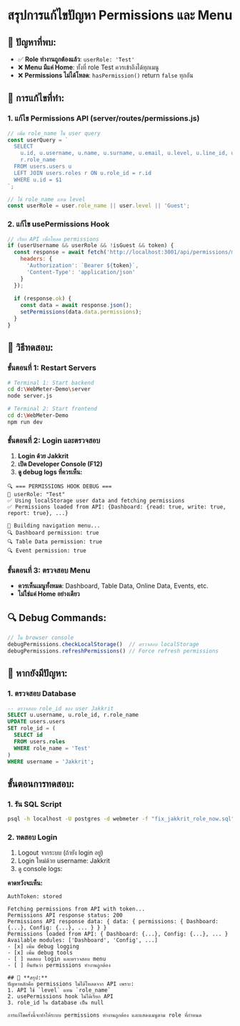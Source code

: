 # สรุปการแก้ไขปัญหา Permissions และ Menu

## 🎯 **ปัญหาที่พบ:**
- ✅ **Role ทำงานถูกต้องแล้ว**: `userRole: 'Test'`
- ❌ **Menu มีแค่ Home**: ทั้งที่ role Test ควรเข้าถึงได้ทุกเมนู
- ❌ **Permissions ไม่ได้โหลด**: `hasPermission()` return `false` ทุกอัน

## 🔧 **การแก้ไขที่ทำ:**

### **1. แก้ไข Permissions API (server/routes/permissions.js)**
```javascript
// เพิ่ม role_name ใน user query
const userQuery = `
  SELECT 
    u.id, u.username, u.name, u.surname, u.email, u.level, u.line_id, u.role_id,
    r.role_name
  FROM users.users u
  LEFT JOIN users.roles r ON u.role_id = r.id
  WHERE u.id = $1
`;

// ใช้ role_name แทน level
const userRole = user.role_name || user.level || 'Guest';
```

### **2. แก้ไข usePermissions Hook**
```javascript
// เรียก API เพื่อโหลด permissions
if (userUsername && userRole && !isGuest && token) {
  const response = await fetch('http://localhost:3001/api/permissions/me', {
    headers: {
      'Authorization': `Bearer ${token}`,
      'Content-Type': 'application/json'
    }
  });
  
  if (response.ok) {
    const data = await response.json();
    setPermissions(data.data.permissions);
  }
}
```

## 🚀 **วิธีทดสอบ:**

### **ขั้นตอนที่ 1: Restart Servers**
```bash
# Terminal 1: Start backend
cd d:\WebMeter-Demo\server
node server.js

# Terminal 2: Start frontend  
cd d:\WebMeter-Demo
npm run dev
```

### **ขั้นตอนที่ 2: Login และตรวจสอบ**
1. **Login ด้วย Jakkrit**
2. **เปิด Developer Console (F12)**
3. **ดู debug logs ที่ควรเห็น:**

```
🔍 === PERMISSIONS HOOK DEBUG ===
📝 userRole: "Test"
✅ Using localStorage user data and fetching permissions
✅ Permissions loaded from API: {Dashboard: {read: true, write: true, report: true}, ...}

🧭 Building navigation menu...
🔍 Dashboard permission: true
🔍 Table Data permission: true
🔍 Event permission: true
```

### **ขั้นตอนที่ 3: ตรวจสอบ Menu**
- **ควรเห็นเมนูทั้งหมด**: Dashboard, Table Data, Online Data, Events, etc.
- **ไม่ใช่แค่ Home อย่างเดียว**

## 🔍 **Debug Commands:**
```javascript
// ใน browser console
debugPermissions.checkLocalStorage()  // ตรวจสอบ localStorage
debugPermissions.refreshPermissions() // Force refresh permissions
```

## 🚨 **หากยังมีปัญหา:**

### **1. ตรวจสอบ Database**
```sql
-- ตรวจสอบ role_id ของ user Jakkrit
SELECT u.username, u.role_id, r.role_name 
UPDATE users.users 
SET role_id = (
  SELECT id 
  FROM users.roles 
  WHERE role_name = 'Test'
)
WHERE username = 'Jakkrit';
```

## ขั้นตอนการทดสอบ:

### 1. รัน SQL Script
```bash
psql -h localhost -U postgres -d webmeter -f "fix_jakkrit_role_now.sql"
```

### 2. ทดสอบ Login
1. Logout จากระบบ (ถ้ายัง login อยู่)
2. Login ใหม่ด้วย username: Jakkrit
3. ดู console logs:

**คาดหวังจะเห็น:**
```
AuthToken: stored

Fetching permissions from API with token...
Permissions API response status: 200
Permissions API response data: { data: { permissions: { Dashboard: {...}, Config: {...}, ... } } }
Permissions loaded from API: { Dashboard: {...}, Config: {...}, ... }
Available modules: ['Dashboard', 'Config', ...]
- [x] เพิ่ม debug logging
- [x] เพิ่ม debug tools
- [ ] ทดสอบ login และตรวจสอบ menu
- [ ] ยืนยันว่า permissions ทำงานถูกต้อง

## 🎯 **สรุป:**
ปัญหาหลักคือ permissions ไม่ได้โหลดจาก API เพราะ:
1. API ใช้ `level` แทน `role_name` 
2. usePermissions hook ไม่ได้เรียก API
3. role_id ใน database เป็น null

การแก้ไขครั้งนี้จะทำให้ระบบ permissions ทำงานถูกต้อง และแสดงเมนูตาม role ที่กำหนด

